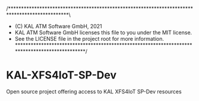 /***********************************************************************************************\
 * (C) KAL ATM Software GmbH, 2021
 * KAL ATM Software GmbH licenses this file to you under the MIT license.
 * See the LICENSE file in the project root for more information.
\***********************************************************************************************/

# KAL-XFS4IoT-SP-Dev
Open source project offering access to KAL XFS4IoT SP-Dev resources
